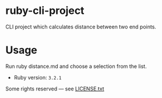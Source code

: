 # ruby-cli-project

CLI project which calculates distance between two end points.

# Usage
Run ruby distance.md and choose a selection from the list.

- Ruby version: `3.2.1`

Some rights reserved — see [LICENSE.txt](LICENSE.txt)
